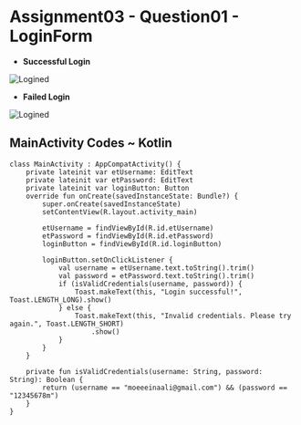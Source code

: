 # Assignment03 - Question01 - LoginForm

* **Successful Login**
  
![Logined](https://github.com/MoeeinAali/CE429-MP/blob/771e64695a9b4bf08cbfd0e68979094407b77455/Assignments/Assignment03/Question01-LoginForm/LoginForm1.png)
* **Failed Login**
  
![Logined](https://github.com/MoeeinAali/CE429-MP/blob/771e64695a9b4bf08cbfd0e68979094407b77455/Assignments/Assignment03/Question01-LoginForm/LoginForm2.png)

## MainActivity Codes ~ Kotlin

```
class MainActivity : AppCompatActivity() {
    private lateinit var etUsername: EditText
    private lateinit var etPassword: EditText
    private lateinit var loginButton: Button
    override fun onCreate(savedInstanceState: Bundle?) {
        super.onCreate(savedInstanceState)
        setContentView(R.layout.activity_main)

        etUsername = findViewById(R.id.etUsername)
        etPassword = findViewById(R.id.etPassword)
        loginButton = findViewById(R.id.loginButton)

        loginButton.setOnClickListener {
            val username = etUsername.text.toString().trim()
            val password = etPassword.text.toString().trim()
            if (isValidCredentials(username, password)) {
                Toast.makeText(this, "Login successful!", Toast.LENGTH_LONG).show()
            } else {
                Toast.makeText(this, "Invalid credentials. Please try again.", Toast.LENGTH_SHORT)
                    .show()
            }
        }
    }

    private fun isValidCredentials(username: String, password: String): Boolean {
        return (username == "moeeeinaali@gmail.com") && (password == "12345678m")
    }
}
```

